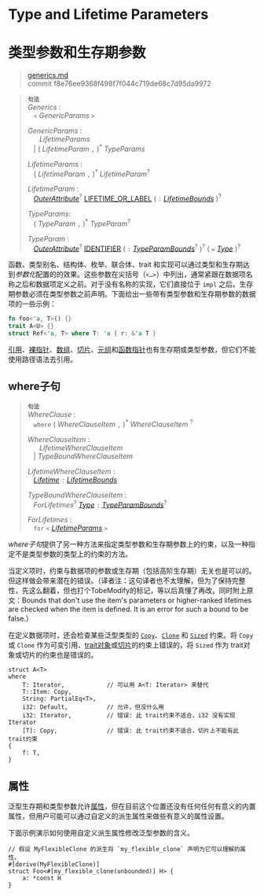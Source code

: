 # Type and Lifetime Parameters
# 类型参数和生存期参数

>[generics.md](https://github.com/rust-lang/reference/blob/master/src/items/generics.md)\
>commit f8e76ee9368f498f7f044c719de68c7d95da9972

> **<sup>句法</sup>**\
> _Generics_ :\
> &nbsp;&nbsp; `<` _GenericParams_ `>`
>
> _GenericParams_ :\
> &nbsp;&nbsp; &nbsp;&nbsp; _LifetimeParams_\
> &nbsp;&nbsp; | ( _LifetimeParam_ `,` )<sup>\*</sup> _TypeParams_
>
> _LifetimeParams_ :\
> &nbsp;&nbsp; ( _LifetimeParam_ `,` )<sup>\*</sup> _LifetimeParam_<sup>?</sup>
>
> _LifetimeParam_ :\
> &nbsp;&nbsp; [_OuterAttribute_]<sup>?</sup> [LIFETIME_OR_LABEL]&nbsp;( `:` [_LifetimeBounds_] )<sup>?</sup>
>
> _TypeParams_:\
> &nbsp;&nbsp; ( _TypeParam_ `,` )<sup>\*</sup> _TypeParam_<sup>?</sup>
>
> _TypeParam_ :\
> &nbsp;&nbsp; [_OuterAttribute_]<sup>?</sup> [IDENTIFIER] ( `:` [_TypeParamBounds_]<sup>?</sup> )<sup>?</sup> ( `=` [_Type_] )<sup>?</sup>

函数、类型别名、结构体、枚举、联合体、trait 和实现可以通过类型和生存期达到*参数化*配置的的效果。这些参数在尖括号<span class="parenthetical">（`<…>`）</span>中列出，通常紧跟在数据项名称之后和数据项定义之前。对于没有名称的实现，它们直接位于 `impl` 之后。生存期参数必须在类型参数之前声明。下面给出一些带有类型参数和生存期参数的数据项的一些示例：

```rust
fn foo<'a, T>() {}
trait A<U> {}
struct Ref<'a, T> where T: 'a { r: &'a T }
```

[引用]、[裸指针]、[数组]、[切片][数组]、[元组]和[函数指针]也有生存期或类型参数，但它们不能使用路径语法去引用。

## where子句

> **<sup>句法</sup>**\
> _WhereClause_ :\
> &nbsp;&nbsp; `where` ( _WhereClauseItem_ `,` )<sup>\*</sup> _WhereClauseItem_ <sup>?</sup>
>
> _WhereClauseItem_ :\
> &nbsp;&nbsp; &nbsp;&nbsp; _LifetimeWhereClauseItem_\
> &nbsp;&nbsp; | _TypeBoundWhereClauseItem_
>
> _LifetimeWhereClauseItem_ :\
> &nbsp;&nbsp; [_Lifetime_] `:` [_LifetimeBounds_]
>
> _TypeBoundWhereClauseItem_ :\
> &nbsp;&nbsp; _ForLifetimes_<sup>?</sup> [_Type_] `:` [_TypeParamBounds_]<sup>?</sup>
>
> _ForLifetimes_ :\
> &nbsp;&nbsp; `for` `<` [_LifetimeParams_](#type-and-lifetime-parameters) `>`

*where子句*提供了另一种方法来指定类型参数和生存期参数上的约束，以及一种指定不是类型参数的类型上的约束的方法。

当定义项时，约束与数据项的参数或生存期（包括高阶生存期）无关也是可以的。但这样做会带来潜在的错误。（译者注：这句译者也不太理解，但为了保持完整性，先这么翻着，但也打个TobeModify的标记，等以后真懂了再改，同时附上原文：Bounds that don't use the item's parameters or higher-ranked lifetimes are checked when the item is defined. It is an error for such a bound to be false.）

在定义数据项时，还会检查某些泛型类型的 [`Copy`]、[`Clone`] 和 [`Sized`] 约束。将 `Copy` 或 `Clone` 作为可变引用、[trait对象]或[切片][数组]的约束上错误的，将 `Sized` 作为 trait对象或切片的约束也是错误的。
<!-- [`Copy`], [`Clone`], and [`Sized`] bounds are also checked for certain generic types when defining the item. It is an error to have `Copy` or `Clone`as a bound on a mutable reference, [trait object] or [slice][arrays] or `Sized` as a bound on a trait object or slice. -->

```rust,compile_fail
struct A<T>
where
    T: Iterator,            // 可以用 A<T: Iterator> 来替代
    T::Item: Copy,
    String: PartialEq<T>,
    i32: Default,           // 允许，但没什么用
    i32: Iterator,          // 错误: 此 trait约束不适合，i32 没有实现 Iterator
    [T]: Copy,              // 错误: 此 trait约束不适合，切片上不能有此 trait约束
{
    f: T,
}
```

## 属性

泛型生存期和类型参数允许[属性]，但在目前这个位置还没有任何任何有意义的内置属性，但用户可能可以通过自定义的派生属性来做些有意义的属性设置。

下面示例演示如何使用自定义派生属性修改泛型参数的含义。

<!-- ignore: requires proc macro derive -->
```rust,ignore
// 假设 MyFlexibleClone 的派生将 `my_flexible_clone` 声明为它可以理解的属性。
#[derive(MyFlexibleClone)]
struct Foo<#[my_flexible_clone(unbounded)] H> {
    a: *const H
}
```

[IDENTIFIER]: ../identifiers.md
[LIFETIME_OR_LABEL]: ../tokens.md#生存期和循环标签

[_LifetimeBounds_]: ../trait-bounds.md
[_Lifetime_]: ../trait-bounds.md
[_OuterAttribute_]: ../attributes.md
[_Type_]: ../types.md#type-expressions
[_TypeParamBounds_]: ../trait-bounds.md

[数组]: ../types/array.md
[函数指针]: ../types/function-pointer.md
[引用]: ../types/pointer.md#shared-references-
[裸指针]: ../types/pointer.md#raw-pointers-const-and-mut
[`Clone`]: ../special-types-and-traits.md#clone
[`Copy`]: ../special-types-and-traits.md#copy
[`Sized`]: ../special-types-and-traits.md#sized
[元组]: ../types/tuple.md
[trait对象]: ../types/trait-object.md
[属性]: ../attributes.md
